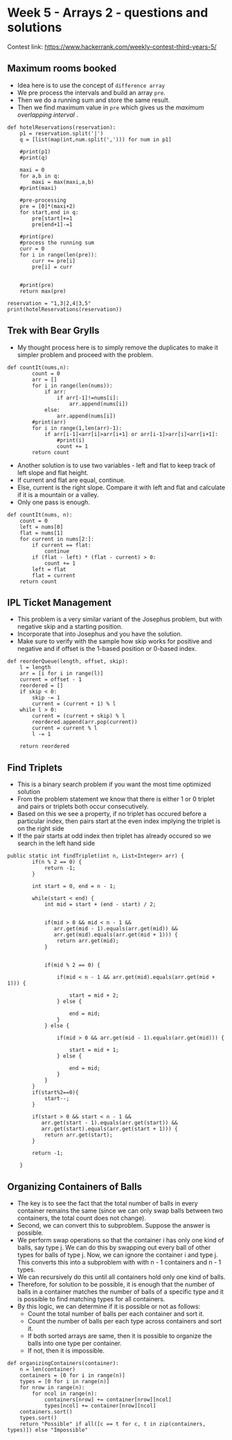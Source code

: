 # Week 5 - Arrays  2 - questions and solutions

Contest link: https://www.hackerrank.com/weekly-contest-third-years-5/


## Maximum rooms booked
- Idea here is to use the concept of `difference array`
- We pre process the intervals and build an array `pre`.
- Then we do a running sum and store the same result.
- Then we find maximum value in `pre`  which gives us the *maximum overlapping interval*  .

```
def hotelReservations(reservation):
    p1 = reservation.split('|')
    q = [list(map(int,num.split(','))) for num in p1]
    
    #print(p1)
    #print(q)
    
    maxi = 0
    for a,b in q:
        maxi = max(maxi,a,b)
    #print(maxi)
    
    #pre-processing
    pre = [0]*(maxi+2)
    for start,end in q:
        pre[start]+=1
        pre[end+1]-=1
    
    #print(pre)
    #process the running sum
    curr = 0
    for i in range(len(pre)):
        curr += pre[i]
        pre[i] = curr
        
    
    #print(pre)
    return max(pre)
    
reservation = "1,3|2,4|3,5"
print(hotelReservations(reservation))
```

## Trek with Bear Grylls

- My thought process here is to simply remove the duplicates to make it simpler problem and proceed with the problem.
  
```
def countIt(nums,n):
        count = 0
        arr = []
        for i in range(len(nums)):
            if arr:
                if arr[-1]!=nums[i]:
                    arr.append(nums[i])
            else:
                arr.append(nums[i])
        #print(arr)
        for i in range(1,len(arr)-1):
            if arr[i-1]<arr[i]>arr[i+1] or arr[i-1]>arr[i]<arr[i+1]:
                #print(i)
                count += 1
        return count
```

- Another solution is to use two variables - left and flat to keep track of left slope and flat height.
- If current and flat are equal, continue.
- Else, current is the right slope. Compare it with left and flat and calculate if it is a mountain or a valley.
- Only one pass is enough.

```
def countIt(nums, n):
    count = 0
    left = nums[0]
    flat = nums[1]
    for current in nums[2:]:
        if current == flat:
            continue
        if (flat - left) * (flat - current) > 0:
            count += 1
        left = flat
        flat = current     
    return count
```


## IPL Ticket Management

- This problem is a very similar variant of the Josephus problem, but with negative skip and a starting position.
- Incorporate that into Josephus and you have the solution.
- Make sure to verify with the sample how skip works for positive and negative and if offset is the 1-based position or 0-based index.

```
def reorderQueue(length, offset, skip):
    l = length
    arr = [i for i in range(l)]
    current = offset - 1
    reordered = []
    if skip < 0:
        skip -= 1
        current = (current + 1) % l
    while l > 0:
        current = (current + skip) % l
        reordered.append(arr.pop(current))
        current = current % l
        l -= 1

    return reordered
```

## Find Triplets
- This is a binary search problem if you want the most time optimized solution
- From the problem statement we know that there is either 1 or 0 triplet and pairs or triplets both occur consecutively.
- Based on this we see a property, if no triplet has occured before a particular index, then pairs start at the even index implying the triplet is on the right side
- If the pair starts at odd index then triplet has already occured so we search in the left hand side

```
public static int findTriplet(int n, List<Integer> arr) {
        if(n % 2 == 0) {
            return -1; 
        }

        int start = 0, end = n - 1;

        while(start < end) {
            int mid = start + (end - start) / 2;


            if(mid > 0 && mid < n - 1 && 
               arr.get(mid - 1).equals(arr.get(mid)) && 
               arr.get(mid).equals(arr.get(mid + 1))) {
                return arr.get(mid);
            }


            if(mid % 2 == 0) {

                if(mid < n - 1 && arr.get(mid).equals(arr.get(mid + 1))) {

                    start = mid + 2;
                } else {

                    end = mid;
                }
            } else {

                if(mid > 0 && arr.get(mid - 1).equals(arr.get(mid))) {

                    start = mid + 1;
                } else {

                    end = mid;
                }
            }
        }
        if(start%2==0){
            start--;
        }

        if(start > 0 && start < n - 1 &&
           arr.get(start - 1).equals(arr.get(start)) && 
           arr.get(start).equals(arr.get(start + 1))) {
            return arr.get(start);
        }

        return -1;

    }
```

## Organizing Containers of Balls

- The key is to see the fact that the total number of balls in every container remains the same (since we can only swap balls between two containers, the total count does not change).
- Second, we can convert this to subproblem. Suppose the answer is possible.
- We perform swap operations so that the container i has only one kind of balls, say type j. We can do this by swapping out every ball of other types for balls of type j. Now, we can ignore the container i and type j. This converts this into a subproblem with with n - 1 containers and n - 1 types.
- We can recursively do this until all containers hold only one kind of balls.
- Therefore, for solution to be possible, it is enough that the number of balls in a container matches the number of balls of a specific type and it is possible to find matching types for all containers.
- By this logic, we can determine if it is possible or not as follows:
  - Count the total number of balls per each container and sort it.
  - Count the number of balls per each type across containers and sort it.
  - If both sorted arrays are same, then it is possible to organize the balls into one type per container.
  - If not, then it is impossible.

```
def organizingContainers(container):
    n = len(container)
    containers = [0 for i in range(n)]
    types = [0 for i in range(n)]
    for nrow in range(n):
        for ncol in range(n):
            containers[nrow] += container[nrow][ncol]
            types[ncol] += container[nrow][ncol]
    containers.sort()
    types.sort()
    return "Possible" if all([c == t for c, t in zip(containers, types)]) else "Impossible"
```
